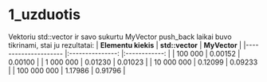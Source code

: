 # 1_uzduotis

Vektoriu std::vector ir savo sukurtu MyVector push_back laikai buvo tikrinami, stai ju rezultatai:
| **Elementu kiekis** 	| **std::vector** 	| **MyVector** 	|
|---------------------	|:---------------:	|:------------:	|
| 100 000             	|         0.00152 	|      0.00100 	|
| 1 000 000           	|         0.01230 	|      0.01023 	|
| 10 000 000          	|         0.12099 	|      0.09233 	|
| 100 000 000         	|         1.17986 	|      0.91796 	|
